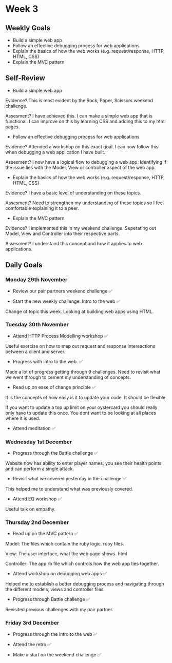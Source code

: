 # Week 3

## Weekly Goals 

- Build a simple web app
- Follow an effective debugging process for web applications
- Explain the basics of how the web works (e.g. request/response, HTTP, HTML, CSS)
- Explain the MVC pattern

## Self-Review

- Build a simple web app

Evidence? This is most evident by the Rock, Paper, Scissors weekend challenge.

Assesment? I have achieved this. I can make a simple web app that is functional. I can improve on this by learning CSS and adding this to my html pages.

- Follow an effective debugging process for web applications

Evidence? Attended a workshop on this exact goal. I can now follow this when debugging a web application I have built.

Assesment? I now have a logical flow to debugging a web app. Identifying if the issue lies with the Model, View or controller aspect of the web app.

- Explain the basics of how the web works (e.g. request/response, HTTP, HTML, CSS)

Evidence? I have a basic level of understanding on these topics. 

Assesment? Need to strengthen my understanding of these topics so I feel comfortable explaining it to a peer. 

- Explain the MVC pattern

Evidence? I implemented this in my weekend challenge. Seperating out Model, View and Controller into their respective parts.

Assesment? I understand this concept and how it applies to web applications.

## Daily Goals

### Monday 29th November

- Review our pair partners weekend challenge :white_check_mark:

- Start the new weekly challenge: Intro to the web :white_check_mark:

Change of topic this week. Looking at building web apps using HTML.

### Tuesday 30th November

- Attend HTTP Process Modelling workshop :white_check_mark:

Useful exercise on how to map out request and response intereactions between a client and server.

- Progress with intro to the web. :white_check_mark:

Made a lot of progress getting through 9 challenges. Need to revisit what we went through to cement my understanding of concepts.

- Read up on ease of change principle :white_check_mark:

It is the concepts of how easy is it to update your code. It should be flexible.

If you want to update a top up limit on your oystercard you should really only have to update this once. You dont want to be looking at all places where it is used. 

- Attend meditation :white_check_mark:

### Wednesday 1st December

- Progress through the Battle challenge :white_check_mark:

Website now has ability to enter player names, you see their health points and can perform a single attack.

- Revisit what we covered yesterday in the challenge :white_check_mark:

This helped me to understand what was previously covered.

- Attend EQ workshop :white_check_mark:

Useful talk on empathy.

### Thursday 2nd December

- Read up on the MVC pattern :white_check_mark:

Model: The files which contain the ruby logic. ruby files.

View: The user interface, what the web page shows. html

Controller: The app.rb file which controls how the web app ties together.

- Attend workshop on debugging web apps :white_check_mark:

Helped me to establish a better debugging process and navigating through the different models, views and controller files.

- Progress through Battle challenge :white_check_mark:

Revisited previous challenges with my pair partner.

### Friday 3rd December

- Progress through the intro to the web :white_check_mark:

- Attend the retro :white_check_mark:

- Make a start on the weekend challenge :white_check_mark:

